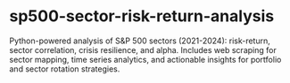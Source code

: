 # sp500-sector-risk-return-analysis
Python-powered analysis of S&amp;P 500 sectors (2021-2024): risk-return, sector correlation, crisis resilience, and alpha. Includes web scraping for sector mapping, time series analytics, and actionable insights for portfolio and sector rotation strategies.
